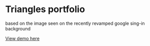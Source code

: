 # Triangles portfolio

based on the image seen on the recently revamped google sing-in background

<a href="https://chippd.github.io/triangles/" target="_blank">View demo here</a>